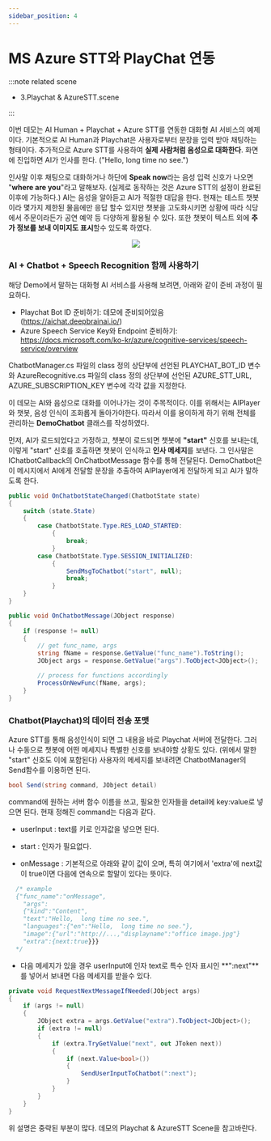 ```yaml
---
sidebar_position: 4
---
```


# MS Azure STT와 PlayChat 연동

:::note related scene

- 3.Playchat & AzureSTT.scene

:::

이번 데모는 AI Human + Playchat + Azure STT를 연동한 대화형 AI 서비스의 예제이다. 기본적으로 AI Human과 Playchat은 사용자로부터 문장을 입력 받아 채팅하는 형태이다. 추가적으로 Azure STT를 사용하여 **실제 사람처럼 음성으로 대화한다**. 화면에 진입하면 AI가 인사를 한다. ("Hello, long time no see.") 

인사말 이후 채팅으로 대화하거나 하단에 **Speak now**라는 음성 입력 신호가 나오면 "**where are you**"라고 말해보자. (실제로 동작하는 것은 Azure STT의 설정이 완료된 이후에 가능하다.) AI는 음성을 알아듣고 AI가 적절한 대답을 한다. 현재는 테스트 챗봇이라 몇가지 제한된 물음에만 응답 할수 있지만 챗봇을 고도화시키면 상황에 따라 식당에서 주문이라든가 공연 예약 등 다양하게 활용될 수 있다. 또한 챗봇이 텍스트 외에 **추가 정보를 보내 이미지도 표시**할수 있도록 하였다. 

<p align="center">
<img src="/img/aihuman/unity/sampleproject_azurestt.png" style={{zoom: "40%"}} />
</p>

### AI + Chatbot + Speech Recognition 함께 사용하기

해당 Demo에서 말하는 대화형 AI 서비스를 사용해 보려면, 아래와 같이 준비 과정이 필요하다.

- Playchat Bot ID 준비하기: 데모에 준비되어있음 (https://aichat.deepbrainai.io/)
- Azure Speech Service Key와 Endpoint 준비하기: https://docs.microsoft.com/ko-kr/azure/cognitive-services/speech-service/overview

ChatbotManager.cs 파일의 class 정의 상단부에 선언된 PLAYCHAT_BOT_ID 변수와 AzureRecognitive.cs 파일의 class 정의 상단부에 선언된 AZURE_STT_URL, AZURE_SUBSCRIPTION_KEY 변수에 각각 값을 지정한다.

이 데모는 AI와 음성으로 대화를 이어나가는 것이 주목적이다. 이를 위해서는 AIPlayer와 챗봇, 음성 인식이 조화롭게 돌아가야한다. 따라서 이를 용이하게 하기 위해 전체를 관리하는 **DemoChatbot** 클래스를 작성하였다.

먼저, AI가 로드되었다고 가정하고, 챗봇이 로드되면 챗봇에 **"start"** 신호를 보내는데, 이렇게 "start" 신호를 호출하면 챗봇이 인식하고 **인사 메세지**를 보낸다. 그 인사말은 IChatbotCallback의 OnChatbotMessage 함수를 통해 전달된다. DemoChatbot은 이 메시지에서 AI에게 전달할 문장을 추출하여 AIPlayer에게 전달하게 되고 AI가 말하도록 한다. 

```csharp
public void OnChatbotStateChanged(ChatbotState state)
{
    switch (state.State)
    {
        case ChatbotState.Type.RES_LOAD_STARTED:
            {                              
                break;
            }               
        case ChatbotState.Type.SESSION_INITIALIZED:
            {                                                  
                SendMsgToChatbot("start", null);
                break;
            }              
    }
}

public void OnChatbotMessage(JObject response)
{       
    if (response != null)
    {
        // get func_name, args
        string fName = response.GetValue("func_name").ToString();
        JObject args = response.GetValue("args").ToObject<JObject>();

        // process for functions accordingly
        ProcessOnNewFunc(fName, args);
    }
}
```

### Chatbot(Playchat)의 데이터 전송 포맷 

Azure STT를 통해 음성인식이 되면 그 내용을 바로 Playchat 서버에 전달한다. 그러나 수동으로 챗봇에 어떤 메세지나 특별한 신호를 보내야할 상황도 있다. (위에서 말한 "start" 신호도 이에 포함된다) 사용자의 메세지를 보내려면 ChatbotManager의 Send함수를 이용하면 된다. 

```csharp
bool Send(string command, JObject detail)
```

command에 원하는 서버 함수 이름을 쓰고, 필요한 인자들을 detail에 key:value로 넣으면 된다. 현재 정해진 command는 다음과 같다. 

- userInput : text를 키로 인자값을 넣으면 된다. 

- start : 인자가 필요없다. 

- onMessage : 기본적으로 아래와 같이 값이 오며, 특히 여기에서 'extra'에 next값이 true이면 다음에 연속으로 할말이 있다는 뜻이다.

```csharp
  /* example
  {"func_name":"onMessage",
  	"args":
   	{"kind":"Content",
    "text":"Hello,  long time no see.",
    "languages":{"en":"Hello,  long time no see."},
    "image":{"url":"http://...,"displayname":"office image.jpg"}
    "extra":{next:true}}}
  */ 
```

- 다음 메세지가 있을 경우 userInput에 인자 text로 특수 인자 표시인 **":next"**를 넣어서 보내면 다음 메세지를 받을수 있다. 

```csharp
private void RequestNextMessageIfNeeded(JObject args)
{
    if (args != null)
    {
        JObject extra = args.GetValue("extra").ToObject<JObject>();
        if (extra != null)
        {
            if (extra.TryGetValue("next", out JToken next))
            {
                if (next.Value<bool>())
                {
                    SendUserInputToChatbot(":next");
                }
            }
        }
    }
}
```

위 설명은 중략된 부분이 많다. 데모의 Playchat & AzureSTT Scene을 참고바란다.
